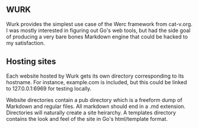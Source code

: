 WURK
----

Wurk provides the simplest use case of the Werc framework from cat-v.org. I was
mostly interested in figuring out Go's web tools, but had the side goal of
producing a very bare bones Markdown engine that could be hacked to my
satisfaction.

Hosting sites
-------------

Each website hosted by Wurk gets its own directory corresponding to its
hostname. For instance, example.com is included, but this could be linked to
127.0.0.1:6969 for testing locally.

Website directories contain a pub directory which is a freeform dump of Markdown
and regular files. All markdown should end in a .md extension. Directories will
naturally create a site heirarchy. A templates directory contains the look and
feel of the site in Go's html/template format.
